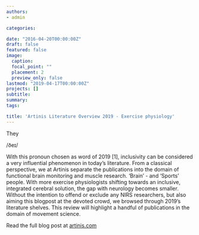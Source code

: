 ```yaml
---
authors:
- admin

categories:

date: "2016-04-20T00:00:00Z"
draft: false
featured: false
image:
  caption: 
  focal_point: ""
  placement: 2
  preview_only: false
lastmod: "2019-04-17T00:00:00Z"
projects: []
subtitle: 
summary: 
tags:

title: 'Artinis Literature Overview 2019 - Exercise physiology'
---
```


They

/ðeɪ/

With this pronoun chosen as word of 2019 [1], inclusivity can be considered a very influential phenomenon in today’s literature. From a classical perspective, we at Artinis separate the publications into the domain of functional brain monitoring and muscle research. ‘Brain’ - and ‘Sports’ people. With more exercise physiologists shifting towards an inclusive, integrated cerebral solution, the gap with neurology becomes smaller. Without the intention to offend or exclude any NIRS researchers, but also aiming this blogpost at the devoted crowd, we browsed through 2019’s literature shelves. This review will highlight a handful of publications in the domain of movement science. 

Read the full blog post at [artinis.com](https://www.artinis.com/blogpost-all/2020/artinis-literature-overview-2019-exercise-physiology)